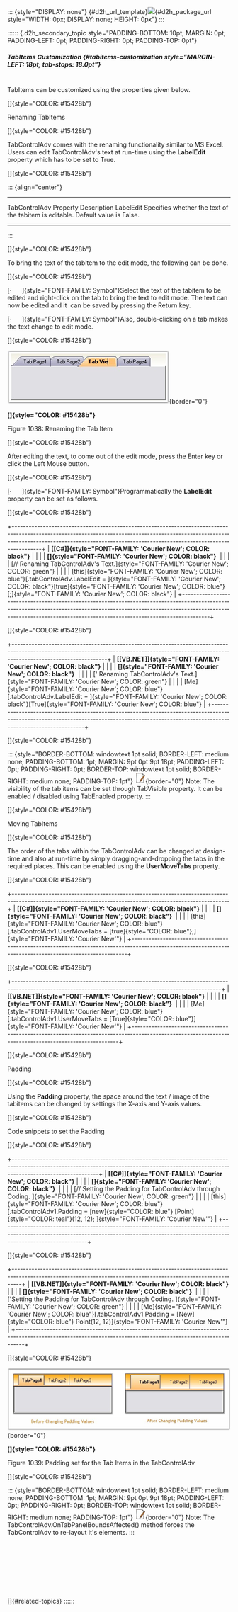 ::: {style="DISPLAY: none"}
[](ms-xhelp:///?Id=d2h_url_template){#d2h_url_template}![](!package_url!){#d2h_package_url style="WIDTH: 0px; DISPLAY: none; HEIGHT: 0px"}
:::

:::::: {.d2h_secondary_topic style="PADDING-BOTTOM: 10pt; MARGIN: 0pt; PADDING-LEFT: 0pt; PADDING-RIGHT: 0pt; PADDING-TOP: 0pt"}
##### TabItems Customization {#tabitems-customization style="MARGIN-LEFT: 18pt; tab-stops: 18.0pt"}

\
TabItems can be customized using the properties given below.

[]{style="COLOR: #15428b"} 

Renaming TabItems

[]{style="COLOR: #15428b"} 

TabControlAdv comes with the renaming functionality similar to MS Excel. Users can edit TabControlAdv\'s text at run-time using the **LabelEdit** property which has to be set to True.

[]{style="COLOR: #15428b"} 

::: {align="center"}
  ------------------------ --------------------------------------------------------------------------------
  TabControlAdv Property   Description
  LabelEdit                Specifies whether the text of the tabitem is editable. Default value is False.
  ------------------------ --------------------------------------------------------------------------------
:::

[]{style="COLOR: #15428b"} 

To bring the text of the tabitem to the edit mode, the following can be done.

[]{style="COLOR: #15428b"} 

[·      ]{style="FONT-FAMILY: Symbol"}Select the text of the tabitem to be edited and right-click on the tab to bring the text to edit mode. The text can now be edited and it  can be saved by pressing the Return key.

[·      ]{style="FONT-FAMILY: Symbol"}Also, double-clicking on a tab makes the text change to edit mode.

[]{style="COLOR: #15428b"} 

![](ImagesExt/image76_1018.jpg){border="0"}

**[]{style="COLOR: #15428b"}** 

Figure 1038: Renaming the Tab Item

[]{style="COLOR: #15428b"} 

After editing the text, to come out of the edit mode, press the Enter key or click the Left Mouse button.

[]{style="COLOR: #15428b"} 

[·      ]{style="FONT-FAMILY: Symbol"}Programmatically the **LabelEdit** property can be set as follows.

[]{style="COLOR: #15428b"} 

+----------------------------------------------------------------------------------------------------------------------------------------------------------------------------------------------------------------------------------------------------+
| **[\[C#\]]{style="FONT-FAMILY: 'Courier New'; COLOR: black"}**                                                                                                                                                                                     |
|                                                                                                                                                                                                                                                    |
| **[]{style="FONT-FAMILY: 'Courier New'; COLOR: black"}**                                                                                                                                                                                           |
|                                                                                                                                                                                                                                                    |
| [// Renaming TabControlAdv's Text.]{style="FONT-FAMILY: 'Courier New'; COLOR: green"}                                                                                                                                                              |
|                                                                                                                                                                                                                                                    |
| [this]{style="FONT-FAMILY: 'Courier New'; COLOR: blue"}[.tabControlAdv.LabelEdit = ]{style="FONT-FAMILY: 'Courier New'; COLOR: black"}[true]{style="FONT-FAMILY: 'Courier New'; COLOR: blue"}[;]{style="FONT-FAMILY: 'Courier New'; COLOR: black"} |
+----------------------------------------------------------------------------------------------------------------------------------------------------------------------------------------------------------------------------------------------------+

[]{style="COLOR: #15428b"} 

+---------------------------------------------------------------------------------------------------------------------------------------------------------------------------------------------+
| **[\[VB.NET\]]{style="FONT-FAMILY: 'Courier New'; COLOR: black"}**                                                                                                                          |
|                                                                                                                                                                                             |
| **[]{style="FONT-FAMILY: 'Courier New'; COLOR: black"}**                                                                                                                                    |
|                                                                                                                                                                                             |
| [\' Renaming TabControlAdv's Text.]{style="FONT-FAMILY: 'Courier New'; COLOR: green"}                                                                                                       |
|                                                                                                                                                                                             |
| [Me]{style="FONT-FAMILY: 'Courier New'; COLOR: blue"}[.tabControlAdv.LabelEdit = ]{style="FONT-FAMILY: 'Courier New'; COLOR: black"}[True]{style="FONT-FAMILY: 'Courier New'; COLOR: blue"} |
+---------------------------------------------------------------------------------------------------------------------------------------------------------------------------------------------+

[]{style="COLOR: #15428b"} 

::: {style="BORDER-BOTTOM: windowtext 1pt solid; BORDER-LEFT: medium none; PADDING-BOTTOM: 1pt; MARGIN: 9pt 0pt 9pt 18pt; PADDING-LEFT: 0pt; PADDING-RIGHT: 0pt; BORDER-TOP: windowtext 1pt solid; BORDER-RIGHT: medium none; PADDING-TOP: 1pt"}
![](ImagesExt/image76_1.jpg){border="0"} Note: The visibility of the tab items can be set through TabVisible property. It can be enabled / disabled using TabEnabled property.
:::

[]{style="COLOR: #15428b"} 

Moving TabItems

[]{style="COLOR: #15428b"} 

The order of the tabs within the TabControlAdv can be changed at design-time and also at run-time by simply dragging-and-dropping the tabs in the required places. This can be enabled using the **UserMoveTabs** property.

[]{style="COLOR: #15428b"} 

+----------------------------------------------------------------------------------------------------------------------------------------------------------+
| **[\[C#\]]{style="FONT-FAMILY: 'Courier New'; COLOR: black"}**                                                                                           |
|                                                                                                                                                          |
| **[]{style="FONT-FAMILY: 'Courier New'; COLOR: black"}**                                                                                                 |
|                                                                                                                                                          |
| [this]{style="FONT-FAMILY: 'Courier New'; COLOR: blue"}[.tabControlAdv1.UserMoveTabs = [true]{style="COLOR: blue"};]{style="FONT-FAMILY: 'Courier New'"} |
+----------------------------------------------------------------------------------------------------------------------------------------------------------+

[]{style="COLOR: #15428b"} 

+-------------------------------------------------------------------------------------------------------------------------------------------------------+
| **[\[VB.NET\]]{style="FONT-FAMILY: 'Courier New'; COLOR: black"}**                                                                                    |
|                                                                                                                                                       |
| **[]{style="FONT-FAMILY: 'Courier New'; COLOR: black"}**                                                                                              |
|                                                                                                                                                       |
| [Me]{style="FONT-FAMILY: 'Courier New'; COLOR: blue"}[.tabControlAdv1.UserMoveTabs = [True]{style="COLOR: blue"}]{style="FONT-FAMILY: 'Courier New'"} |
+-------------------------------------------------------------------------------------------------------------------------------------------------------+

[]{style="COLOR: #15428b"} 

Padding

[]{style="COLOR: #15428b"} 

Using the **Padding** property, the space around the text / image of the tabitems can be changed by settings the X-axis and Y-axis values.

[]{style="COLOR: #15428b"} 

Code snippets to set the Padding

[]{style="COLOR: #15428b"} 

+------------------------------------------------------------------------------------------------------------------------------------------------------------------------------------------+
| **[\[C#\]]{style="FONT-FAMILY: 'Courier New'; COLOR: black"}**                                                                                                                           |
|                                                                                                                                                                                          |
| **[]{style="FONT-FAMILY: 'Courier New'; COLOR: black"}**                                                                                                                                 |
|                                                                                                                                                                                          |
| [// Setting the Padding for TabControlAdv through Coding. ]{style="FONT-FAMILY: 'Courier New'; COLOR: green"}                                                                            |
|                                                                                                                                                                                          |
| [this]{style="FONT-FAMILY: 'Courier New'; COLOR: blue"}[.tabControlAdv1.Padding = [new]{style="COLOR: blue"} [Point]{style="COLOR: teal"}(12, 12); ]{style="FONT-FAMILY: 'Courier New'"} |
+------------------------------------------------------------------------------------------------------------------------------------------------------------------------------------------+

[]{style="COLOR: #15428b"} 

+---------------------------------------------------------------------------------------------------------------------------------------------------------------+
| **[\[VB.NET\]]{style="FONT-FAMILY: 'Courier New'; COLOR: black"}**                                                                                            |
|                                                                                                                                                               |
| **[]{style="FONT-FAMILY: 'Courier New'; COLOR: black"}**                                                                                                      |
|                                                                                                                                                               |
| [\'Setting the Padding for TabControlAdv through Coding. ]{style="FONT-FAMILY: 'Courier New'; COLOR: green"}                                                  |
|                                                                                                                                                               |
| [Me]{style="FONT-FAMILY: 'Courier New'; COLOR: blue"}[.tabControlAdv1.Padding = [New]{style="COLOR: blue"} Point(12, 12)]{style="FONT-FAMILY: 'Courier New'"} |
+---------------------------------------------------------------------------------------------------------------------------------------------------------------+

[]{style="COLOR: #15428b"} 

![](ImagesExt/image76_1019.jpg){border="0"}

**[]{style="COLOR: #15428b"}** 

Figure 1039: Padding set for the Tab Items in the TabControlAdv

[]{style="COLOR: #15428b"} 

::: {style="BORDER-BOTTOM: windowtext 1pt solid; BORDER-LEFT: medium none; PADDING-BOTTOM: 1pt; MARGIN: 9pt 0pt 9pt 18pt; PADDING-LEFT: 0pt; PADDING-RIGHT: 0pt; BORDER-TOP: windowtext 1pt solid; BORDER-RIGHT: medium none; PADDING-TOP: 1pt"}
![](ImagesExt/image76_1.jpg){border="0"} Note: The TabControlAdv.OnTabPanelBoundsAffected() method forces the TabControlAdv to re-layout it\'s elements.
:::

 

 

 

 

[]{#related-topics}
::::::
